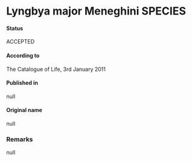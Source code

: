 # Lyngbya major Meneghini SPECIES

#### Status
ACCEPTED

#### According to
The Catalogue of Life, 3rd January 2011

#### Published in
null

#### Original name
null

### Remarks
null